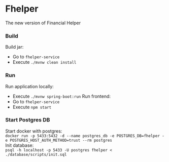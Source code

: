 # Fhelper

The new version of Financial Helper

### Build
Build jar:
- Go to `fhelper-service`
- Execute `./mvnw clean install`

### Run
Run application locally: 
- Execute `./mvnw spring-boot:run`
Run frontend:
- Go to `fhelper-service`
- Execute `npm start`

### Start Postgres DB
Start docker with postgres:  
`docker run -p 5433:5432 -d --name postgres_db -e POSTGRES_DB=fhelper -e POSTGRES_HOST_AUTH_METHOD=trust --rm postgres`  
Init database:  
`psql -h localhost -p 5433 -U postgres fhelper < ./database/scripts/init.sql`
